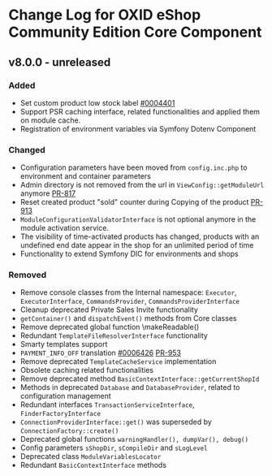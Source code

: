 # Change Log for OXID eShop Community Edition Core Component

## v8.0.0 - unreleased

### Added

- Set custom product low stock label [#0004401](https://bugs.oxid-esales.com/view.php?id=4401)
- Support PSR caching interface, related functionalities and applied them on module cache.
- Registration of environment variables via Symfony Dotenv Component

### Changed

- Configuration parameters have been moved from `config.inc.php` to environment and container parameters
- Admin directory is not removed from the url in `ViewConfig::getModuleUrl`
  anymore [PR-817](https://github.com/OXID-eSales/oxideshop_ce/pull/817)
- Reset created product "sold" counter during Copying of the
  product [PR-913](https://github.com/OXID-eSales/oxideshop_ce/pull/913)
- `ModuleConfigurationValidatorInterface` is not optional anymore in the module activation service.
- The visibility of time-activated products has changed, products with an undefined end date appear in the shop for an
  unlimited period of time
- Functionality to extend Symfony DIC for environments and shops

### Removed

- Remove console classes from the Internal
  namespace: `Executor`, `ExecutorInterface`, `CommandsProvider`, `CommandsProviderInterface`
- Cleanup deprecated Private Sales Invite functionality
- `getContainer()` and `dispatchEvent()` methods from Core classes
- Remove deprecated global function \makeReadable()
- Redundant `TemplateFileResolverInterface` functionality
- Smarty templates support
- `PAYMENT_INFO_OFF`
  translation [#0006426](https://bugs.oxid-esales.com/view.php?id=6426) [PR-953](https://github.com/OXID-eSales/oxideshop_ce/pull/953)
- Remove deprecated `TemplateCacheService` implementation
- Obsolete caching related functionalities
- Remove deprecated method `BasicContextInterface::getCurrentShopId`
- Methods in deprecated `Database` and `DatabaseProvider`, related to configuration management
- Redundant interfaces `TransactionServiceInterface`, `FinderFactoryInterface`
- `ConnectionProviderInterface::get()` was superseded by `ConnectionFactory::create()`
- Deprecated global functions `warningHandler(), dumpVar(), debug()`
- Config parameters `sShopDir`, `sCompileDir` and `sLogLevel`
- Deprecated class `ModuleVariablesLocator`
- Redundant `BasicContextInterface` methods

